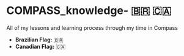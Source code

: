 # COMPASS_knowledge- 🇧🇷 🇨🇦
All of my lessons and learning process through my time in Compass

- **Brazilian Flag:** 🇧🇷
- **Canadian Flag:** 🇨🇦
